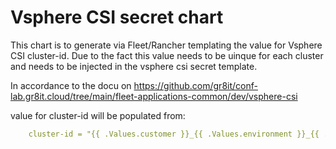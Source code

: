 # Vsphere CSI secret chart

This chart is to generate via Fleet/Rancher templating the value for Vsphere CSI cluster-id. Due to the fact this value needs to be uinque for each cluster and needs to be injected in the vsphere csi secret template. 

In accordance to the docu on <https://github.com/gr8it/conf-lab.gr8it.cloud/tree/main/fleet-applications-common/dev/vsphere-csi>

value for cluster-id will be populated from: 

```yaml
    cluster-id = "{{ .Values.customer }}_{{ .Values.environment }}_{{ .Values.clusterName }}"
```
